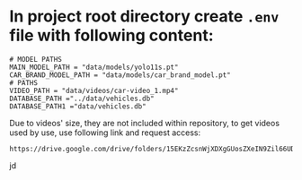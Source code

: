 # In project root directory create `.env` file with following content:
```
# MODEL PATHS
MAIN_MODEL_PATH = "data/models/yolo11s.pt"
CAR_BRAND_MODEL_PATH = "data/models/car_brand_model.pt"
# PATHS
VIDEO_PATH = "data/videos/car-video_1.mp4"
DATABASE_PATH ="../data/vehicles.db"
DATABASE_PATH1 ="data/vehicles.db"
```

Due to videos' size, they are not included within repository, to get videos used by use, use following link and request access:
```
https://drive.google.com/drive/folders/15EKzZcsnWjXDXgGUosZXeIN9Zil66UDJ
```
jd